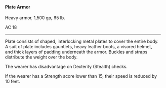 #### Plate Armor

Heavy armor, 1,500 gp, 65 lb.

AC 18

---

Plate consists of shaped, interlocking metal plates to cover the entire body. A suit of plate includes gauntlets, heavy leather boots, a visored helmet, and thick layers of padding underneath the armor. Buckles and straps distribute the weight over the body.

The wearer has disadvantage on Dexterity (Stealth) checks.

If the wearer has a Strength score lower than 15, their speed is reduced by 10 feet.